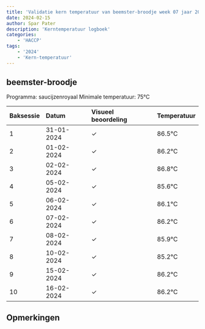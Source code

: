 ```yaml
---
title: 'Validatie kern temperatuur van beemster-broodje week 07 jaar 2024'
date: 2024-02-15
author: Spar Pater
description: 'Kerntemperatuur logboek'
categories:
    - 'HACCP'
tags:
    - '2024'
    - 'Kern-temperatuur'
---
```


## beemster-broodje

Programma: saucijzenroyaal
Minimale temperatuur: 75°C

| Baksessie | Datum | Visueel beoordeling | Temperatuur |
|:---|:---|:---|:---|
| 1 | 31-01-2024 | &check; | 86.5°C |
| 2 | 01-02-2024 | &check; | 86.2°C |
| 3 | 02-02-2024 | &check; | 86.8°C |
| 4 | 05-02-2024 | &check; | 85.6°C |
| 5 | 06-02-2024 | &check; | 86.1°C |
| 6 | 07-02-2024 | &check; | 86.2°C |
| 7 | 08-02-2024 | &check; | 85.9°C |
| 8 | 10-02-2024 | &check; | 85.2°C |
| 9 | 15-02-2024 | &check; | 86.2°C |
| 10 | 16-02-2024 | &check; | 86.2°C |

## Opmerkingen


